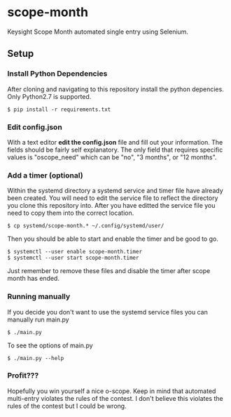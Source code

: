 # scope-month
Keysight Scope Month automated single entry using Selenium.

## Setup

### Install Python Dependencies
After cloning and navigating to this repository install the python depencies.
Only Python2.7 is supported.

    $ pip install -r requirements.txt

### Edit config.json
With a text editor **edit the config.json** file and fill out your information. The fields should be fairly self explanatory.
The only field that requires specific values is "oscope_need" which can be "no", "3 months", or "12 months".

### Add a timer (optional)
Within the systemd directory a systemd service and timer file have already been created.
You will need to edit the service file to reflect the directory you clone this repository into.
After you have editted the service file you need to copy them into the correct location.
    
    $ cp systemd/scope-month.* ~/.config/systemd/user/

Then you should be able to start and enable the timer and be good to go.
    
    $ systemctl --user enable scope-month.timer
    $ systemctl --user start scope-month.timer

Just remember to remove these files and disable the timer after scope month has ended.

### Running manually
If you decide you don't want to use the systemd service files you can manually run main.py
    
    $ ./main.py
    
To see the options of main.py
    
    $ ./main.py --help

### Profit???
Hopefully you win yourself a nice o-scope. Keep in mind that automated multi-entry violates the rules of the contest.
I don't believe this violates the rules of the contest but I could be wrong.
